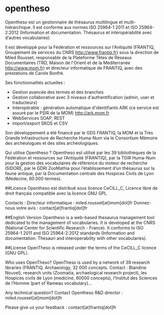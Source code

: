# opentheso
Opentheso est un gestionnaire de thésaurus multilingue et multi-hiérarchique. Il est conforme aux normes ISO 25964-1 2011 et ISO 25964-2:2012 (Information et documentation. Thésaurus et intéropérabilité avec d’autres vocabulaires)

Il est développé pour la Fédération et ressources sur l'Antiquité (FRANTIQ, Groupement de services du CNRS http://www.frantiq.fr) sous la direction de Miled Rousset, responsable de la Plateforme Têtes de Réseaux Documentaires (TRD, Maison de l'Orient et de la Méditerranée http://www.mom.fr) et directeur informatique de FRANTIQ, avec des prestations de Carole Bonfré.

Ses fonctionnalités actuelles :
- Gestion avancée des termes et des branches
- Gestion collaborative avec 3 niveaux d'authentification (admin, user et traducteurs)
- Interopérable : génération automatique d'identifiants ARK (ce service est assuré par le PSIR de la MOM) http://ark.mom.fr 
- WebServices SOAP, REST
- import/export SKOS et CSV

Son développement a été financé par le GDS FRANTIQ, la MOM et la Très Grande Infrastructure de Recherche Huma-Num via le Consortium Mémoire des archéologues et des sites archéologiques.

Qui utilise Opentheso ?
Opentheso est utilisé par les 39 bibliothèques de la Fédération et ressources sur l’Antiquité (FRANTIQ), par la TGIR Huma-Num pour la gestion des vocabulaires de référence du moteur de recherche ISIDORE, par le GDRI ZooMathia pour l’établissement d’un thésaurus sur la faune antique, par la Documentation centrale des Hospices Civils de Lyon (Médecine, 60.000 termes).

##Licence
Opentheso est distribué sous licence CeCILL_C, Licence libre de droit français compatible avec la licence GNU GPL

Contacts : 
Directeur informatique : miled.rousset[at]mom[dot]fr
Donnez-nous votre avis : contact[at]frantiq[dot]fr


##English Version
Opentheso is a web-based thesaurus management tool dedicated to the management of vocabularies. It is developed at the CNRS (National Center for Scientific Research - France). It conforms to ISO 25964-1 2011 and ISO 25964-2:2012 standards (Information and documentation. Thesauri and interoperability with other vocabularies). 

##License
OpenTheso is released under the terms of the CeCILL_C licence (GNU GPL).  

Who uses OpenTheso?
OpenTheso is used by a network of 39 research libraries (FRANTIQ. Archaeology, 32 000 concepts. Contact : Blandine Nouvel), research units (Zoomatia, archaelogical research project), les Hospices civils de Lyon (medicine, 60000 concepts), l’Institut des Sciences de l’Homme (part of Rameau vocabulary)…

Any technical question?
Contact Opentheso R&D director : miled.rousset[at]mom[dot]fr

Please give us your feedback : contact[at]frantiq[dot]fr

